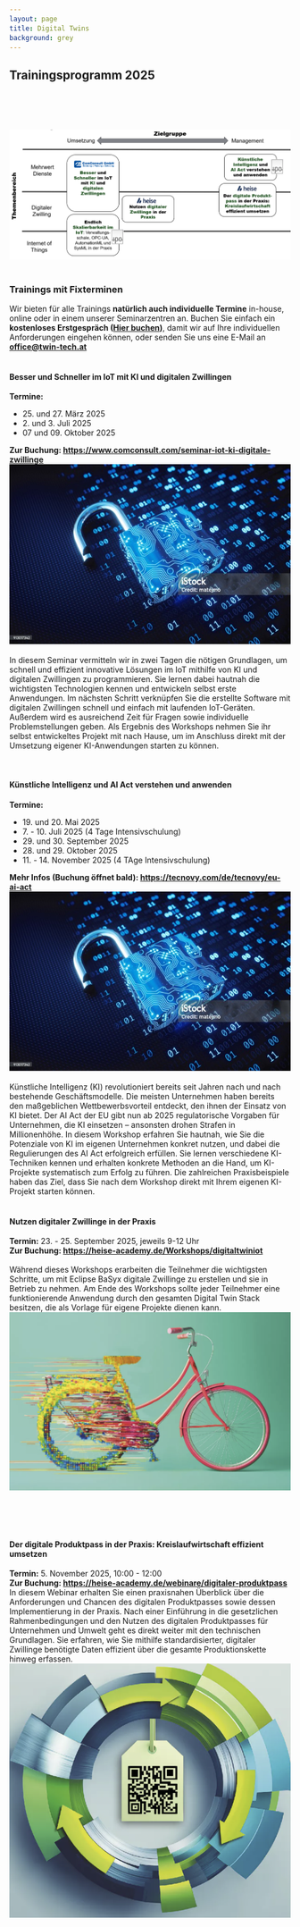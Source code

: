 ```yaml
---
layout: page
title: Digital Twins
background: grey
---
```


<div class="col-lg-12 text-center">
	<h2 class="section-heading text-uppercase">Trainingsprogramm 2025</h2>
<br/>
</div>

<div class="col-md-12">
        <br/><br/><br/>
        <img src="..\assets\img\workshops.png" class="img-fluid" style="max-width: 100%;">
       </div>
<br/>




<div class="container">
<div class="row align-left">
        <h3> Trainings mit Fixterminen</h3>
        <p>Wir bieten für alle Trainings <b>natürlich auch individuelle Termine</b> in-house, online oder in einem unserer Seminarzentren an. Buchen Sie einfach ein <b>kostenloses Erstgespräch (<a href="https://outlook.office.com/bookwithme/user/a3368793e5a549bca2d7f1589bd9873e%40twin-tech.at?anonymous&isanonymous=true">Hier buchen</a>)</b>, damit wir auf Ihre individuellen Anforderungen eingehen können, oder senden Sie uns eine E-Mail an <b><a href="mailto:office@twin-tech.at">office@twin-tech.at</a></b>
        <br/><br/></p>
</div>
<div class="row align-left">
      <div class="col-md-8 align-middle">
        <h4>Besser und Schneller im IoT mit KI und digitalen Zwillingen</h4>
<b>Termine:</b>
<ul>
<li>25. und 27. März 2025</li>
<li>2. und 3. Juli 2025</li>
<li>07 und 09. Oktober 2025</li>
</ul>
<b>Zur Buchung: <a href="https://www.comconsult.com/seminar-iot-ki-digitale-zwillinge/">https://www.comconsult.com/seminar-iot-ki-digitale-zwillinge</a></b><br/>
      </div>
<div class="col-md-4 text-left">
       <img src="..\assets\img\stockimages\lock.jpg" class="img-fluid" style="max-width: 100%;">
      </div>
</div>

<div class="row align-left">
<div class="col-md-12 text-left">
<br/>
In diesem Seminar vermitteln wir in zwei Tagen die nötigen Grundlagen, um schnell und effizient innovative Lösungen im IoT mithilfe von KI und digitalen Zwillingen zu programmieren.
Sie lernen dabei hautnah die wichtigsten Technologien kennen und entwickeln selbst erste Anwendungen. Im nächsten Schritt verknüpfen Sie die erstellte Software mit digitalen Zwillingen schnell und einfach mit laufenden IoT-Geräten.
Außerdem wird es ausreichend Zeit für Fragen sowie individuelle Problemstellungen geben. Als Ergebnis des Workshops nehmen Sie ihr selbst entwickeltes Projekt mit nach Hause, um im Anschluss direkt mit der Umsetzung eigener KI-Anwendungen starten zu können.
</div>
</div>
<br/><br/>
<div class="row align-left">
      <div class="col-md-8 align-middle">
<h4>Künstliche Intelligenz und AI Act verstehen und anwenden</h4>
<b>Termine:</b>
<ul> 
<li>19. und 20. Mai 2025</li>
<li>7. - 10. Juli 2025 (4 Tage Intensivschulung)</li>
<li>29. und 30. September 2025</li>
<li>28. und 29. Oktober 2025</li>
<li>11. - 14. November 2025 (4 TAge Intensivschulung)</li>
</ul>
<b> Mehr Infos (Buchung öffnet bald): <a href="https://tecnovy.com/de/tecnovy/eu-ai-act">https://tecnovy.com/de/tecnovy/eu-ai-act</a> </b><br/>
</div>
<div class="col-md-4 text-left">
       <img src="..\assets\img\stockimages\lock.jpg" class="img-fluid" style="max-width: 100%;">
      </div>
</div>

<div class="row align-left">
<div class="col-md-12 text-left">
<br/>
Künstliche Intelligenz (KI) revolutioniert bereits seit Jahren nach und nach bestehende Geschäftsmodelle. Die meisten Unternehmen haben bereits den maßgeblichen Wettbewerbsvorteil entdeckt, den ihnen der Einsatz von KI bietet. Der AI Act der EU gibt nun ab 2025 regulatorische Vorgaben für Unternehmen, die KI einsetzen – ansonsten drohen Strafen in Millionenhöhe.
In diesem Workshop erfahren Sie hautnah, wie Sie die Potenziale von KI im eigenen Unternehmen konkret nutzen, und dabei die Regulierungen des AI Act erfolgreich erfüllen. Sie lernen verschiedene KI-Techniken kennen und erhalten konkrete Methoden an die Hand, um KI-Projekte systematisch zum Erfolg zu führen. Die zahlreichen Praxisbeispiele haben das Ziel, dass Sie nach dem Workshop direkt mit Ihrem eigenen KI-Projekt starten können.
<br/><br/>

<div class="row align-left">
      <div class="col-md-8 align-middle">
<h4>Nutzen digitaler Zwillinge in der Praxis</h4>
<b>Termin:</b> 23. - 25. September 2025, jeweils 9-12 Uhr <br/>
<b>Zur Buchung: <a href="https://heise-academy.de/Workshops/digitaltwiniot">https://heise-academy.de/Workshops/digitaltwiniot</a></b><br/><br/>
Während dieses Workshops erarbeiten die Teilnehmer die wichtigsten Schritte, um mit Eclipse BaSyx digitale Zwillinge zu erstellen und sie in Betrieb zu nehmen. Am Ende des Workshops sollte jeder Teilnehmer eine funktionierende Anwendung durch den gesamten Digital Twin Stack besitzen, die als Vorlage für eigene Projekte dienen kann.
</div>
<div class="col-md-4 text-left">
       <img src="..\assets\img\stockimages\heise_dt.png" class="img-fluid" style="max-width: 100%;">
      </div>
</div>

<div class="row align-left">
<div class="col-md-12 text-left">
<br/>

<br/><br/>

<div class="row align-left">
      <div class="col-md-8 align-middle">
<h4>Der digitale Produktpass in der Praxis: Kreislaufwirtschaft effizient umsetzen</h4>
<b>Termin:</b> 5. November 2025, 10:00 - 12:00 <br/>
<b>Zur Buchung: <a href="https://heise-academy.de/webinare/digitaler-produktpass">https://heise-academy.de/webinare/digitaler-produktpass</a></b><br/>
In diesem Webinar erhalten Sie einen praxisnahen Überblick über die Anforderungen und Chancen des digitalen Produktpasses sowie dessen Implementierung in der Praxis. Nach einer Einführung in die gesetzlichen Rahmenbedingungen und den Nutzen des digitalen Produktpasses für Unternehmen und Umwelt geht es direkt weiter mit den technischen Grundlagen. Sie erfahren, wie Sie mithilfe standardisierter, digitaler Zwillinge benötigte Daten effizient über die gesamte Produktionskette hinweg erfassen.
</div>
<div class="col-md-4 text-left">
       <img src="..\assets\img\stockimages\heise_dpp.png" class="img-fluid" style="max-width: 100%;">
      </div>
</div>

<div class="row align-left">
<div class="col-md-12 text-left">
<br/>


